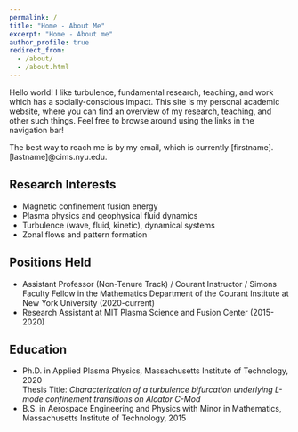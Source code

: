 ```yaml
---
permalink: /
title: "Home - About Me"
excerpt: "Home - About me"
author_profile: true
redirect_from: 
  - /about/
  - /about.html
---
```


Hello world! I like turbulence, fundamental research, teaching, and work which has a socially-conscious impact. This site is my personal academic website, where you can find an overview of my research, teaching, and other such things. Feel free to browse around using the links in the navigation bar!

The best way to reach me is by my email, which is currently [firstname].[lastname]@cims.nyu.edu.

## Research Interests
* Magnetic confinement fusion energy
* Plasma physics and geophysical fluid dynamics
* Turbulence (wave, fluid, kinetic), dynamical systems
* Zonal flows and pattern formation

## Positions Held
* Assistant Professor (Non-Tenure Track) / Courant Instructor / Simons Faculty Fellow in the Mathematics Department of the Courant Institute at New York University (2020-current)
* Research Assistant at MIT Plasma Science and Fusion Center (2015-2020)

## Education
* Ph.D. in Applied Plasma Physics, Massachusetts Institute of Technology, 2020 \
Thesis Title: _Characterization of a turbulence bifurcation underlying L-mode confinement transitions on Alcator C-Mod_
* B.S. in Aerospace Engineering and Physics with Minor in Mathematics, Massachusetts Institute of Technology, 2015

